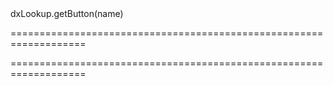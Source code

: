 <!--id-->dxLookup.getButton(name)<!--/id-->
===================================================================
<!--hidden--><!--/hidden-->
===================================================================


